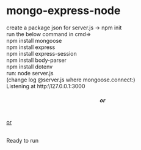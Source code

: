 # mongo-express-node
create a package json for server.js -> npm init <br>
run the below command in cmd=><br>
npm install mongoose <br>
npm install express <br>
npm install express-session<br>
npm install body-parser<br>
npm install dotenv <br>
run: node server.js <br>
(change log @server.js where mongoose.connect:)<br>
Listening at http:\\127.0.0.1:3000<br>
<h5 align="center">or</h5><br>
<a href="http:\\localhost:3000></a><br>
<h5 align="center>or</h5><br> 
<a href="http:\\0.0.0.0:3000"></a><br>

Ready to run
